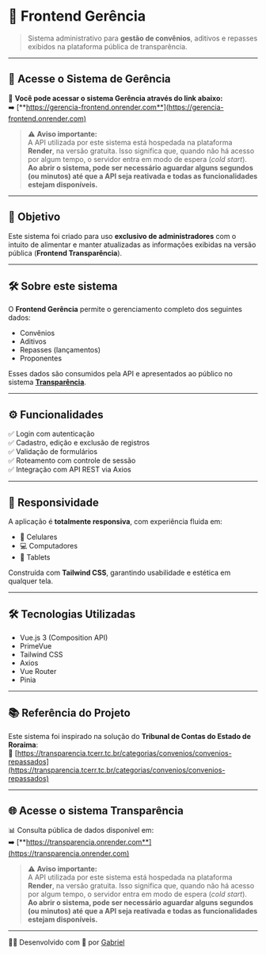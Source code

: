 # 🚀 Frontend Gerência

> Sistema administrativo para **gestão de convênios**, aditivos e repasses exibidos na plataforma pública de transparência.

---

## 🔐 Acesse o Sistema de Gerência

📌 **Você pode acessar o sistema Gerência através do link abaixo:**  
➡️ [**https://gerencia-frontend.onrender.com**](https://gerencia-frontend.onrender.com)

> ⚠️ **Aviso importante:**  
> A API utilizada por este sistema está hospedada na plataforma **Render**, na versão gratuita. Isso significa que, quando não há acesso por algum tempo, o servidor entra em modo de espera (*cold start*).  
> **Ao abrir o sistema, pode ser necessário aguardar alguns segundos (ou minutos) até que a API seja reativada e todas as funcionalidades estejam disponíveis.**

---

## 🎯 Objetivo

Este sistema foi criado para uso **exclusivo de administradores** com o intuito de alimentar e manter atualizadas as informações exibidas na versão pública (**Frontend Transparência**).

---

## 🛠️ Sobre este sistema

O **Frontend Gerência** permite o gerenciamento completo dos seguintes dados:

- Convênios
- Aditivos
- Repasses (lançamentos)
- Proponentes

Esses dados são consumidos pela API e apresentados ao público no sistema [**Transparência**](https://transparencia.onrender.com).

---

## ⚙️ Funcionalidades

✅ Login com autenticação  
✅ Cadastro, edição e exclusão de registros  
✅ Validação de formulários  
✅ Roteamento com controle de sessão  
✅ Integração com API REST via Axios

---

## 📱 Responsividade

A aplicação é **totalmente responsiva**, com experiência fluida em:

- 📱 Celulares
- 💻 Computadores
- 📲 Tablets

Construída com **Tailwind CSS**, garantindo usabilidade e estética em qualquer tela.

---

## 🛠️ Tecnologias Utilizadas

- Vue.js 3 (Composition API)
- PrimeVue
- Tailwind CSS
- Axios
- Vue Router
- Pinia

---

## 📚 Referência do Projeto

Este sistema foi inspirado na solução do **Tribunal de Contas do Estado de Roraima**:  
🔗 [https://transparencia.tcerr.tc.br/categorias/convenios/convenios-repassados](https://transparencia.tcerr.tc.br/categorias/convenios/convenios-repassados)

---

## 🌐 Acesse o sistema Transparência

📊 Consulta pública de dados disponível em:  
➡️ [**https://transparencia.onrender.com**](https://transparencia.onrender.com)

> ⚠️ **Aviso importante:**  
> A API utilizada por este sistema está hospedada na plataforma **Render**, na versão gratuita. Isso significa que, quando não há acesso por algum tempo, o servidor entra em modo de espera (*cold start*).  
> **Ao abrir o sistema, pode ser necessário aguardar alguns segundos (ou minutos) até que a API seja reativada e todas as funcionalidades estejam disponíveis.**


---

👨‍💻 Desenvolvido com 💙 por [Gabriel](https://www.linkedin.com/in/gabrieljauneribera/)
